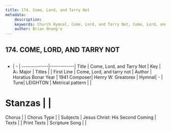 ```yaml
---
title: 174. Come, Lord, and Tarry Not
metadata:
    description: 
    keywords: Church Hymnal, Come, Lord, and Tarry Not, Come, Lord, and tarry not, 
    author: Brian Onang'o
---
```



## 174. COME, LORD, AND TARRY NOT

```txt

```

- |   -  |
-------------|------------|
Title | Come, Lord, and Tarry Not |
Key | A♭ Major |
Titles |  |
First Line | Come, Lord, and tarry not |
Author | Horatius Bonar
Year | 1941
Composer| Henry W. Greatorex |
Hymnal|  - |
Tune| LEIGHTON |
Metrical pattern | |
# Stanzas |  |
Chorus |  |
Chorus Type |  |
Subjects | Jesus Christ: His Second Coming |
Texts |  |
Print Texts | 
Scripture Song |  |
  
